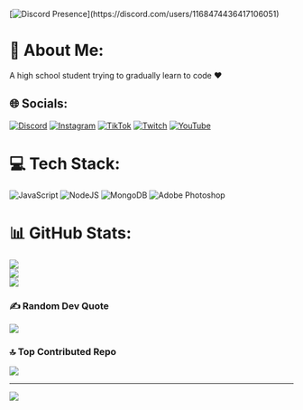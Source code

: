 [![Discord Presence](https://lanyard-profile-readme.vercel.app/api/1168474436417106051?theme=light&bg=809ecf&animated=true&hideDiscrim=true&borderRadius=30px&idleMessage=Probably%20doing%20something%20else...)](https://discord.com/users/1168474436417106051)
# 💫 About Me:
A high school student trying to gradually learn to code ❤


## 🌐 Socials:
[![Discord](https://img.shields.io/badge/Discord-%237289DA.svg?logo=discord&logoColor=white)](https://discord.gg/https://discord.gg/xcNwmsbA6t) [![Instagram](https://img.shields.io/badge/Instagram-%23E4405F.svg?logo=Instagram&logoColor=white)](https://instagram.com/ruslanx027) [![TikTok](https://img.shields.io/badge/TikTok-%23000000.svg?logo=TikTok&logoColor=white)](https://tiktok.com/@birruschavo) [![Twitch](https://img.shields.io/badge/Twitch-%239146FF.svg?logo=Twitch&logoColor=white)](https://twitch.tv/birruschavo_) [![YouTube](https://img.shields.io/badge/YouTube-%23FF0000.svg?logo=YouTube&logoColor=white)](https://youtube.com/@UCn3HMc9js5TZj5hk3HdKtQA) 

# 💻 Tech Stack:
![JavaScript](https://img.shields.io/badge/javascript-%23323330.svg?style=for-the-badge&logo=javascript&logoColor=%23F7DF1E) ![NodeJS](https://img.shields.io/badge/node.js-6DA55F?style=for-the-badge&logo=node.js&logoColor=white) ![MongoDB](https://img.shields.io/badge/MongoDB-%234ea94b.svg?style=for-the-badge&logo=mongodb&logoColor=white) ![Adobe Photoshop](https://img.shields.io/badge/adobe%20photoshop-%2331A8FF.svg?style=for-the-badge&logo=adobe%20photoshop&logoColor=white)
# 📊 GitHub Stats:
![](https://github-readme-stats.vercel.app/api?username=birruschavo&theme=highcontrast&hide_border=false&include_all_commits=true&count_private=true)<br/>
![](https://github-readme-streak-stats.herokuapp.com/?user=birruschavo&theme=highcontrast&hide_border=false)<br/>
![](https://github-readme-stats.vercel.app/api/top-langs/?username=birruschavo&theme=highcontrast&hide_border=false&include_all_commits=true&count_private=true&layout=compact)

### ✍️ Random Dev Quote
![](https://quotes-github-readme.vercel.app/api?type=horizontal&theme=tokyonight)

### 🔝 Top Contributed Repo
![](https://github-contributor-stats.vercel.app/api?username=birruschavo&limit=5&theme=nord&combine_all_yearly_contributions=true)

---
[![](https://visitcount.itsvg.in/api?id=birruschavo&label=Profile%20Views&color=0&icon=2&pretty=false)](https://visitcount.itsvg.in)
<!-- Proudly created with GPRM ( https://gprm.itsvg.in ) -->
